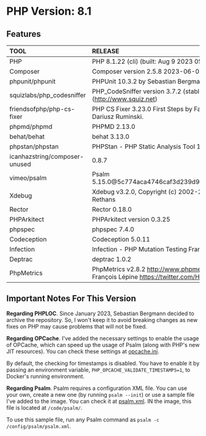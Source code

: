 # PHP Version: 8.1

## Features

|TOOL|RELEASE|
|:---|:------|
|PHP|PHP 8.1.22 (cli) (built: Aug  9 2023 05:58:24) (NTS)|
|Composer|Composer version 2.5.8 2023-06-09 17:13:21|
|phpunit/phpunit|PHPUnit 10.3.2 by Sebastian Bergmann and contributors.|
|squizlabs/php_codesniffer|PHP_CodeSniffer version 3.7.2 (stable) by Squiz (http://www.squiz.net)|
|friendsofphp/php-cs-fixer|PHP CS Fixer 3.23.0 First Steps by Fabien Potencier and Dariusz Ruminski.|
|phpmd/phpmd|PHPMD 2.13.0|
|behat/behat|behat 3.13.0|
|phpstan/phpstan|PHPStan - PHP Static Analysis Tool 1.10.30|
|icanhazstring/composer-unused|0.8.7|
|vimeo/psalm|Psalm 5.15.0@5c774aca4746caf3d239d9c8cadb9f882ca29352|
|Xdebug|Xdebug v3.2.0, Copyright (c) 2002-2022, by Derick Rethans|
|Rector|Rector 0.18.0|
|PHPArkitect|PHPArkitect version 0.3.25|
|phpspec|phpspec 7.4.0|
|Codeception|Codeception 5.0.11|
|Infection|Infection - PHP Mutation Testing Framework version 0.27.0|
|Deptrac|deptrac 1.0.2|
|PhpMetrics|PhpMetrics v2.8.2 <http://www.phpmetrics.org> by Jean-François Lépine <https://twitter.com/Halleck45>|

## Important Notes For This Version

**Regarding PHPLOC**. Since January 2023, Sebastian Bergmann decided to archive the repository. So, I won't keep it to
avoid breaking changes as new fixes on PHP may cause problems that will not be fixed.

**Regarding OPCache**. I've added the necessary settings to enable the usage of OPCache, which can speed up the usage of
Psalm (along with PHP's new JIT resources). You can check these settings at [opcache.ini](./opcache.ini).

By default, the checking for timestamps is disabled. You have to enable it by passing an environment variable,
`PHP_OPCACHE_VALIDATE_TIMESTAMPS=1`, to Docker's running environment.

**Regarding Psalm**. Psalm requires a configuration XML file. You can use your own, create a new one (by running `psalm
--init`) or use a sample file I've added to the image. You can check it at [psalm.xml](./psalm.xml). IN the image, this
file is located at `/code/psalm/`.

To use this sample file, run any Psalm command as `psalm -c /config/psalm/psalm.xml`.
